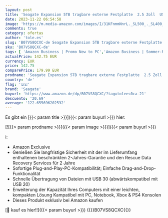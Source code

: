 ```yaml
---
layout: post
title: 'Seagate Expansion 5TB tragbare externe Festplatte  2.5 Zoll  USB 3.0  inkl. 2 Jahre Datenrettungsdienst  Modellnr.: STGX5000400'
date: 2023-11-22 06:54:58
image: 'https://m.media-amazon.com/images/I/31KFnmmNnrL._SL500_._SL400_.jpg'
comments: true
category: ofertas
author: 'tole.es'
slug: 'B07VS8QCXC-de Seagate Expansion 5TB tragbare externe Festplatte 2.5 Zoll...'
sku: 'B07VS8QCXC-de'
tags: [ 'Amazon Business | Promo New to PC','Amazon Business | Sommer-Rabatt-Aktion','Arborist Merchandising Root','Bereit für den Schulanfang','Computer & Zubehör','Computer & Zubehör: Produkte mit Umwelt-Label','DE_PN_BOW_ASINS_per_Category - HARD2l: MA+Mobile+Music+Office+Outdoor+PC+Pets+Sport+Tools+Toy+Wireless','Datenspeicher','Datenspeicher & Netzwerk','Externe Datenspeicher','Externe Festplatten','Externe Speichermedien','Geschäftsbedarf','Homeoffice-Lösungen','IT-Zubehör','PC','Produkte für Unternehmen','Self Service','Special Features Stores','Stores','a4cbee59-f823-40fe-831a-7de64f655f6f_0','a4cbee59-f823-40fe-831a-7de64f655f6f_1301','a4cbee59-f823-40fe-831a-7de64f655f6f_6301','a4cbee59-f823-40fe-831a-7de64f655f6f_9501','e26659c6-d1cd-45cb-800b-2f9b432b8572_0','e26659c6-d1cd-45cb-800b-2f9b432b8572_1001','e26659c6-d1cd-45cb-800b-2f9b432b8572_1301','e26659c6-d1cd-45cb-800b-2f9b432b8572_3201','e26659c6-d1cd-45cb-800b-2f9b432b8572_4401','e26659c6-d1cd-45cb-800b-2f9b432b8572_5901','e26659c6-d1cd-45cb-800b-2f9b432b8572_7201','e26659c6-d1cd-45cb-800b-2f9b432b8572_9701','e26659c6-d1cd-45cb-800b-2f9b432b8572_9801','seagate','🇩🇪', ]
actualPrice: 142.75 EUR
currency: EUR
price: 142.75
comparePrice: 179.99 EUR
prodname: 'Seagate Expansion 5TB tragbare externe Festplatte  2.5 Zoll  USB 3.0  inkl. 2 Jahre Datenrettungsdienst  Modellnr.: STGX5000400'
country: 'de'
flag: '🇩🇪'
brand: 'Seagate'
buyurl: 'https://www.amazon.de/dp/B07VS8QCXC/?tag=tolees0ca-21'
descuento: '20.69'
average: '122.655696202532'
---
```


Es gibt ein [{{< param title >}}]({{< param buyurl >}}) hier:

[![{{< param prodname >}}]({{< param image >}})]({{< param buyurl >}})

ℹ️:

- Amazon Exclusive
- Genießen Sie langfristige Sicherheit mit der im Lieferumfang enthaltenen beschränkten 2-Jahres-Garantie und den Rescue Data Recovery Services für 2 Jahre
- Sofortige Plug-and-Play-PC-Kompatibilität; Einfache Drag-and-Drop-Funktionalität
- Schnelle Übertragung von Dateien mit USB 30 (abwärtskompatibel mit USB 20)
- Erweiterung der Kapazität Ihres Computers mit einer leichten, kompakten Lösung Kampatibel mit PC, Notebook, Xbox & PS4 Konsolen
- Dieses Produkt exklusiv bei Amazon kaufen

[🛒 kauf es hier!!]({{< param buyurl >}})
{{<world>}}B07VS8QCXC{{</world>}}
